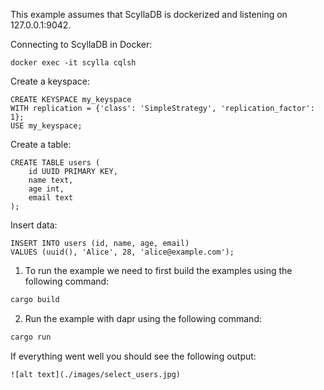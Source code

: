 This example assumes that ScyllaDB is dockerized and listening on 127.0.0.1:9042.

Connecting to ScyllaDB in Docker:
```
docker exec -it scylla cqlsh
```

Create a keyspace:
```
CREATE KEYSPACE my_keyspace
WITH replication = {'class': 'SimpleStrategy', 'replication_factor': 1};
USE my_keyspace;
```

Create a table:
```
CREATE TABLE users (
    id UUID PRIMARY KEY,
    name text,
    age int,
    email text
);
```

Insert data:
```
INSERT INTO users (id, name, age, email)
VALUES (uuid(), 'Alice', 28, 'alice@example.com');
```

1. To run the example we need to first build the examples using the following command:


```bash
cargo build 
```

<!-- END_STEP -->

2. Run the example with dapr using the following command:


```bash
cargo run
```

<!-- END_STEP -->

If everything went well you should see the following output:
```
![alt text](./images/select_users.jpg)
```

